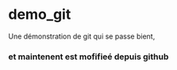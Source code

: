 # demo_git
Une démonstration de git qui se passe bient,

<p><h3>et maintenent est mofifieé depuis github</h3></p>
